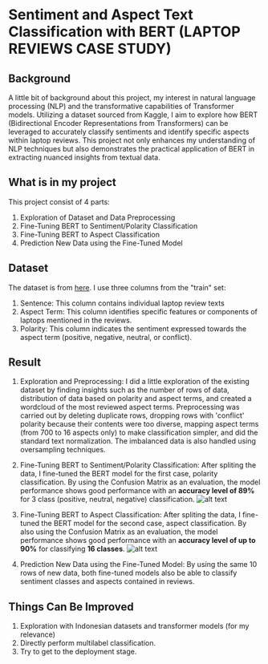 # Sentiment and Aspect Text Classification with BERT (LAPTOP REVIEWS CASE STUDY)

## Background
A little bit of background about this project, my interest in natural language processing (NLP) and the transformative capabilities of Transformer models. Utilizing a dataset sourced from Kaggle, I aim to explore how BERT (Bidirectional Encoder Representations from Transformers) can be leveraged to accurately classify sentiments and identify specific aspects within laptop reviews. This project not only enhances my understanding of NLP techniques but also demonstrates the practical application of BERT in extracting nuanced insights from textual data.

## What is in my project
This project consist of 4 parts:
1) Exploration of Dataset and Data Preprocessing
2) Fine-Tuning BERT to Sentiment/Polarity Classification
3) Fine-Tuning BERT to Aspect Classification
4) Prediction New Data using the Fine-Tuned Model

## Dataset
The dataset is from [here](https://www.kaggle.com/datasets/charitarth/semeval-2014-task-4-aspectbasedsentimentanalysis). I use three columns from the "train" set:
1. Sentence: This column contains individual laptop review texts
2. Aspect Term: This column identifies specific features or components of laptops mentioned in the reviews.
3. Polarity: This column indicates the sentiment expressed towards the aspect term (positive, negative, neutral, or conflict).

## Result
1. Exploration and Preprocessing: I did a little exploration of the existing dataset by finding insights such as the number of rows of data, distribution of data based on polarity and aspect terms, and created a wordcloud of the most reviewed aspect terms. Preprocessing was carried out by deleting duplicate rows, dropping rows with 'conflict' polarity because their contents were too diverse, mapping aspect terms (from 700 to 16 aspects only) to make classification simpler, and did the standard text normalization. The imbalanced data is also handled using oversampling techniques.

2. Fine-Tuning BERT to Sentiment/Polarity Classification: After spliting the data, I fine-tuned the BERT model for the first case, polarity classification. By using the Confusion Matrix as an evaluation, the model performance shows good performance with an **accuracy level of 89%** for 3 class (positive, neutral, negative) classification.
![alt text](https://github.com/mrayhannur/laptop-reviews-classification-using-fine-tuned-BERT/blob/main/sentiment%20classification%20evaluation%20result.png)

3. Fine-Tuning BERT to Aspect Classification: After spliting the data, I fine-tuned the BERT model for the second case, aspect classification. By also using the Confusion Matrix as an evaluation, the model performance shows good performance with an **accuracy level of up to 90%** for classifying **16 classes**.
![alt text](https://github.com/mrayhannur/laptop-reviews-classification-using-fine-tuned-BERT/blob/main/aspect%20classification%20evaluation%20result.png)

5. Prediction New Data using the Fine-Tuned Model: By using the same 10 rows of new data, both fine-tuned models also be able to classify sentiment classes and aspects contained in reviews.

## Things Can Be Improved
1. Exploration with Indonesian datasets and transformer models (for my relevance)
2. Directly perform multilabel classification.
3. Try to get to the deployment stage.
